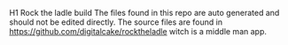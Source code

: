 H1 Rock the ladle build
The files found in this repo are auto generated and should not be edited directly. 
The source files are found in https://github.com/digitalcake/rocktheladle witch is a middle man app. 

